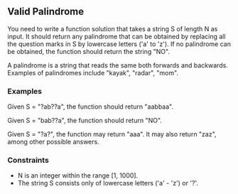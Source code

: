 ## Valid Palindrome

You need to write a function solution that takes a string S of length N as input. It should return any palindrome that can be obtained by replacing all the question marks in S by lowercase letters ('a' to 'z'). If no palindrome can be obtained, the function should return the string "NO".

A palindrome is a string that reads the same both forwards and backwards. Examples of palindromes include "kayak", "radar", "mom".

### Examples

Given S = "?ab??a", the function should return "aabbaa".

Given S = "bab??a", the function should return "NO".

Given S = "?a?", the function may return "aaa". It may also return "zaz", among other possible answers.

### Constraints

- N is an integer within the range [1, 1000].
- The string S consists only of lowercase letters ('a' - 'z') or '?'.
